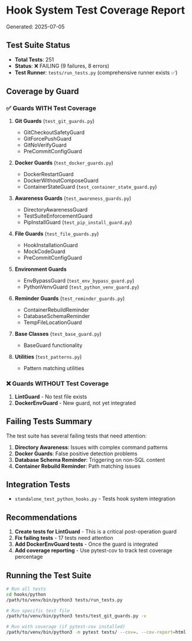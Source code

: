 # Hook System Test Coverage Report

Generated: 2025-07-05

## Test Suite Status

- **Total Tests**: 251
- **Status**: ❌ FAILING (9 failures, 8 errors)
- **Test Runner**: `tests/run_tests.py` (comprehensive runner exists ✅)

## Coverage by Guard

### ✅ Guards WITH Test Coverage

1. **Git Guards** (`test_git_guards.py`)
   - GitCheckoutSafetyGuard
   - GitForcePushGuard
   - GitNoVerifyGuard
   - PreCommitConfigGuard

2. **Docker Guards** (`test_docker_guards.py`)
   - DockerRestartGuard
   - DockerWithoutComposeGuard
   - ContainerStateGuard (`test_container_state_guard.py`)

3. **Awareness Guards** (`test_awareness_guards.py`)
   - DirectoryAwarenessGuard
   - TestSuiteEnforcementGuard
   - PipInstallGuard (`test_pip_install_guard.py`)

4. **File Guards** (`test_file_guards.py`)
   - HookInstallationGuard
   - MockCodeGuard
   - PreCommitConfigGuard

5. **Environment Guards**
   - EnvBypassGuard (`test_env_bypass_guard.py`)
   - PythonVenvGuard (`test_python_venv_guard.py`)

6. **Reminder Guards** (`test_reminder_guards.py`)
   - ContainerRebuildReminder
   - DatabaseSchemaReminder
   - TempFileLocationGuard

7. **Base Classes** (`test_base_guard.py`)
   - BaseGuard functionality

8. **Utilities** (`test_patterns.py`)
   - Pattern matching utilities

### ❌ Guards WITHOUT Test Coverage

1. **LintGuard** - No test file exists
2. **DockerEnvGuard** - New guard, not yet integrated

## Failing Tests Summary

The test suite has several failing tests that need attention:

1. **Directory Awareness**: Issues with complex command patterns
2. **Docker Guards**: False positive detection problems
3. **Database Schema Reminder**: Triggering on non-SQL content
4. **Container Rebuild Reminder**: Path matching issues

## Integration Tests

- `standalone_test_python_hooks.py` - Tests hook system integration

## Recommendations

1. **Create tests for LintGuard** - This is a critical post-operation guard
2. **Fix failing tests** - 17 tests need attention
3. **Add DockerEnvGuard tests** - Once the guard is integrated
4. **Add coverage reporting** - Use pytest-cov to track test coverage percentage

## Running the Test Suite

```bash
# Run all tests
cd hooks/python
/path/to/venv/bin/python3 tests/run_tests.py

# Run specific test file
/path/to/venv/bin/python3 tests/test_git_guards.py -v

# Run with coverage (if pytest-cov installed)
/path/to/venv/bin/python3 -m pytest tests/ --cov=. --cov-report=html
```
